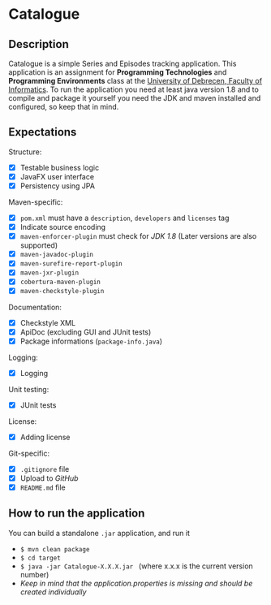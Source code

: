 # Catalogue

Description
-----------
Catalogue is a simple Series and Episodes tracking application.
This application is an assignment for **Programming Technologies** and **Programming Environments** class at the [University of Debrecen, Faculty of Informatics](http://www.inf.unideb.hu/).
To run the application you need at least java version 1.8 and to compile and package it yourself you need the JDK and maven installed and configured, so keep that in mind.

Expectations
------------
Structure:
- [x] Testable business logic
- [x] JavaFX user interface
- [x] Persistency using JPA

Maven-specific:
- [x] `pom.xml` must have a `description`, `developers` and `licenses` tag
- [x] Indicate source encoding
- [x] `maven-enforcer-plugin` must check for *JDK 1.8* (Later versions are also supported)
- [x] `maven-javadoc-plugin`
- [x] `maven-surefire-report-plugin` 
- [x] `maven-jxr-plugin`
- [x] `cobertura-maven-plugin`
- [x] `maven-checkstyle-plugin`

Documentation:
- [x] Checkstyle XML
- [x] ApiDoc (excluding GUI and JUnit tests)
- [x] Package informations (`package-info.java`)

Logging:
- [x] Logging

Unit testing:
- [x] JUnit tests

License:
- [x] Adding license 

Git-specific:
- [x] `.gitignore` file
- [x] Upload to *GitHub*
- [x] `README.md` file

How to run the application
--------------------------
You can build a standalone `.jar` application, and run it
- `$ mvn clean package`
- `$ cd target`
- `$ java -jar Catalogue-X.X.X.jar ` (where x.x.x is the current version number)
- *Keep in mind that the application.properties is missing and should be created individually*
